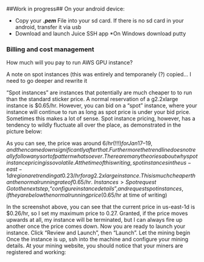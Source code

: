 ##Work in progress##
On your android device:
* Copy your **_.pem_** File into your sd card. If there is no sd card in your android, transfer it via usb
* Download and launch Juice SSH app
*On Windows
download putty


### Billing and cost management
How much will you pay to run AWS GPU instance?



A note on spot instances (this was entirely and temporanely (?) copied... I need to go deeper and rewrite it

“Spot instances” are instances that potentially are much cheaper to to run than the standard sticker price. A normal reservation of a g2.2xlarge instance is $0.65/hr. However, you can bid on a “spot” instance, where your instance will continue to run as long as spot price is under your bid price.
Sometimes this makes a lot of sense. Spot instance pricing, however, has a tendency to wildly fluctuate all over the place, as demonstrated in the picture below:

As you can see, the price was around $6/hr (!!!) for Jan 17–19, and then came down significantly after that. Furthermore the trend line does not really follow any sort of pattern whatsoever. There are many theoriesabout why spot instance pricing is so volatile.
At the time of this writing, spot instances in the us-east-1d region are trending at 0.23/hr for a g2.2xlarge instance. This is much cheaper than the normal running rate of 0.65/hr.
 
Instances > Spot request
 
Go to the next step, “configure instance details”, and request spot instances, if they are below the normal running price ($0.65/hr at time of writing)


In the screenshot above, you can see that the current price in us-east-1d is $0.26/hr, so I set my maximum price to 0.27. Granted, if the price moves upwards at all, my instance will be terminated, but I can always fire up another once the price comes down.
Now you are ready to launch your instance. Click “Review and Launch”, then “Launch”.
Let the mining begin
Once the instance is up, ssh into the machine and configure your mining details.
At your mining website, you should notice that your miners are registered and working:
